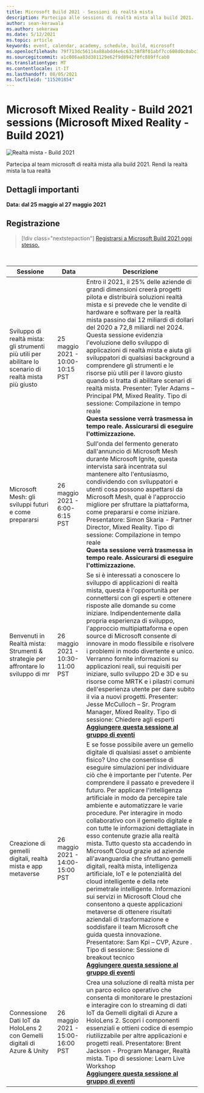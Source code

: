 ```yaml
---
title: Microsoft Build 2021 - Sessioni di realtà mista
description: Partecipa alle sessioni di realtà mista alla build 2021.
author: sean-kerawala
ms.author: sekerawa
ms.date: 5/12/2021
ms.topic: article
keywords: event, calendar, academy, schedule, build, microsoft
ms.openlocfilehash: 79f713dc56114a88abdd4e6c63c38f8f01abf7cc608d0c0abc15a93d81eae98d
ms.sourcegitcommit: a1c086aa83d381129e62f9d8942f0fc889ffcab0
ms.translationtype: MT
ms.contentlocale: it-IT
ms.lasthandoff: 08/05/2021
ms.locfileid: "115201854"
---
```

# <a name="microsoft-mixed-reality---build-2021-sessions"></a>Microsoft Mixed Reality - Build 2021 sessions (Microsoft Mixed Reality - Build 2021)

![Realtà mista - Build 2021](images/mr_build_banner.png)

Partecipa al team microsoft di realtà mista alla build 2021. Rendi la realtà mista la tua realtà

## <a name="important-details"></a>Dettagli importanti

**Data: dal 25 maggio al 27 maggio 2021**

## <a name="registration"></a>Registrazione

> [!div class="nextstepaction"] 
> [Registrarsi a Microsoft Build 2021 oggi stesso.](https://register.build.microsoft.com/)

<br>

|Sessione|Data|Descrizione|
|-------------|-------------|-----|
| Sviluppo di realtà mista: gli strumenti più utili per abilitare lo scenario di realtà mista più giusto|25 maggio 2021 - 10:00-10:15 PST|Entro il 2021, il 25% delle aziende di grandi dimensioni creerà progetti pilota e distribuirà soluzioni realtà mista e si prevede che le vendite di hardware e software per la realtà mista passino dai 12 miliardi di dollari del 2020 a 72,8 miliardi nel 2024. Questa sessione evidenzia l'evoluzione dello sviluppo di applicazioni di realtà mista e aiuta gli sviluppatori di qualsiasi background a comprendere gli strumenti e le risorse più utili per il lavoro giusto quando si tratta di abilitare scenari di realtà mista. Presenter: Tyler Adams – Principal PM, Mixed Reality. Tipo di sessione: Compilazione in tempo reale <br><b>Questa sessione verrà trasmessa in tempo reale. Assicurarsi di eseguire l'ottimizzazione.</b>|
| Microsoft Mesh: gli sviluppi futuri e come prepararsi|26 maggio 2021 - 6:00-6:15 PST|Sull'onda del fermento generato dall'annuncio di Microsoft Mesh durante Microsoft Ignite, questa intervista sarà incentrata sul mantenere alto l'entusiasmo, condividendo con sviluppatori e utenti cosa possono aspettarsi da Microsoft Mesh, qual è l'approccio migliore per sfruttare la piattaforma, come prepararsi e come iniziare. Presentatore: Simon Skaria - Partner Director, Mixed Reality. Tipo di sessione: Compilazione in tempo reale<br><b>Questa sessione verrà trasmessa in tempo reale. Assicurarsi di eseguire l'ottimizzazione.</b>|
| Benvenuti in Realtà mista: Strumenti & strategie per affrontare lo sviluppo di mr|26 maggio 2021 - 10:30-11:00 PST| Se si è interessati a conoscere lo sviluppo di applicazioni di realtà mista, questa è l'opportunità per connettersi con gli esperti e ottenere risposte alle domande su come iniziare. Indipendentemente dalla propria esperienza di sviluppo, l'approccio multipiattaforma e open source di Microsoft consente di innovare in modo flessibile e risolvere i problemi in modo divertente e unico. Verranno fornite informazioni su applicazioni reali, sui requisiti per iniziare, sullo sviluppo 2D e 3D e su risorse come MRTK e i pilastri comuni dell'esperienza utente per dare subito il via a nuovi progetti. Presenter: Jesse McCulloch – Sr. Program Manager, Mixed Reality. Tipo di sessione: Chiedere agli esperti<br><b>[Aggiungere questa sessione al gruppo di eventi](https://mybuild.microsoft.com/sessions/6e69bf88-10ba-45a2-a2d0-bee591d703d5)</b>|
| Creazione di gemelli digitali, realtà mista e app metaverse|26 maggio 2021 - 14:00-15:00 PST|E se fosse possibile avere un gemello digitale di qualsiasi asset o ambiente fisico?  Uno che consentisse di eseguire simulazioni per individuare ciò che è importante per l'utente. Per comprendere il passato e prevedere il futuro. Per applicare l'intelligenza artificiale in modo da percepire tale ambiente e automatizzare le varie procedure.  Per interagire in modo collaborativo con il gemello digitale e con tutte le informazioni dettagliate in esso contenute grazie alla realtà mista.  Tutto questo sta accadendo in Microsoft Cloud grazie ad aziende all'avanguardia che sfruttano gemelli digitali, realtà mista, intelligenza artificiale, IoT e le potenzialità del cloud intelligente e della rete perimetrale intelligente.  Informazioni sui servizi in Microsoft Cloud che consentono a queste applicazioni metaverse di ottenere risultati aziendali di trasformazione e soddisfare il team Microsoft che guida questa innovazione. Presentatore: Sam Kpi – CVP, Azure . Tipo di sessione: Sessione di breakout tecnico<br><b>[Aggiungere questa sessione al gruppo di eventi](https://mybuild.microsoft.com/sessions/f06287c8-8e56-452f-ae2f-e739c2be4870)</b>|
| Connessione Dati IoT da HoloLens 2 con Gemelli digitali di Azure & Unity|26 maggio 2021 - 15:00-16:00 PST| Crea una soluzione di realtà mista per un parco eolico operativo che consenta di monitorare le prestazioni e interagire con lo streaming di dati IoT da Gemelli digitali di Azure a HoloLens 2. Scopri i componenti essenziali e ottieni codice di esempio riutilizzabile per altre applicazioni e progetti reali. Presentatore: Brent Jackson - Program Manager, Realtà mista. Tipo di sessione: Learn Live Workshop<br><b>[Aggiungere questa sessione al gruppo di eventi](https://mybuild.microsoft.com/sessions/815a692f-398b-4772-ac18-c021f5116757)</b>|